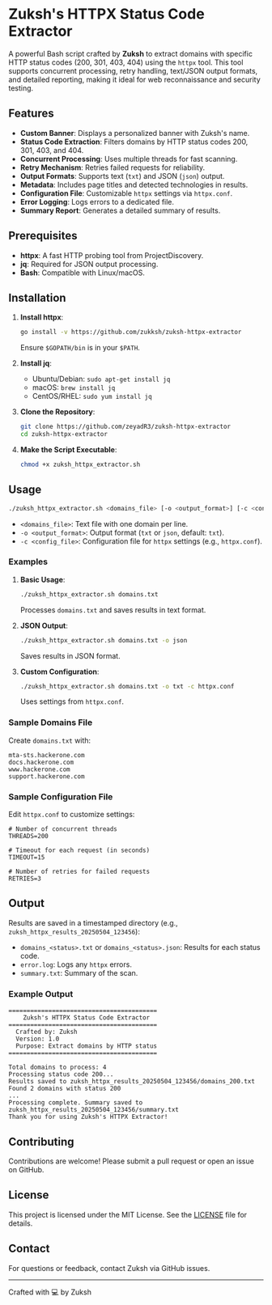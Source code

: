 # Zuksh's HTTPX Status Code Extractor

A powerful Bash script crafted by **Zuksh** to extract domains with specific HTTP status codes (200, 301, 403, 404) using the `httpx` tool. This tool supports concurrent processing, retry handling, text/JSON output formats, and detailed reporting, making it ideal for web reconnaissance and security testing.

## Features
- **Custom Banner**: Displays a personalized banner with Zuksh's name.
- **Status Code Extraction**: Filters domains by HTTP status codes 200, 301, 403, and 404.
- **Concurrent Processing**: Uses multiple threads for fast scanning.
- **Retry Mechanism**: Retries failed requests for reliability.
- **Output Formats**: Supports text (`txt`) and JSON (`json`) output.
- **Metadata**: Includes page titles and detected technologies in results.
- **Configuration File**: Customizable `httpx` settings via `httpx.conf`.
- **Error Logging**: Logs errors to a dedicated file.
- **Summary Report**: Generates a detailed summary of results.

## Prerequisites
- **httpx**: A fast HTTP probing tool from ProjectDiscovery.
- **jq**: Required for JSON output processing.
- **Bash**: Compatible with Linux/macOS.

## Installation
1. **Install httpx**:
   ```bash
   go install -v https://github.com/zukksh/zuksh-httpx-extractor
   ```
   Ensure `$GOPATH/bin` is in your `$PATH`.

2. **Install jq**:
   - Ubuntu/Debian: `sudo apt-get install jq`
   - macOS: `brew install jq`
   - CentOS/RHEL: `sudo yum install jq`

3. **Clone the Repository**:
   ```bash
   git clone https://github.com/zeyadR3/zuksh-httpx-extractor
   cd zuksh-httpx-extractor
   ```

4. **Make the Script Executable**:
   ```bash
   chmod +x zuksh_httpx_extractor.sh
   ```

## Usage
```bash
./zuksh_httpx_extractor.sh <domains_file> [-o <output_format>] [-c <config_file>]
```
- `<domains_file>`: Text file with one domain per line.
- `-o <output_format>`: Output format (`txt` or `json`, default: `txt`).
- `-c <config_file>`: Configuration file for `httpx` settings (e.g., `httpx.conf`).

### Examples
1. **Basic Usage**:
   ```bash
   ./zuksh_httpx_extractor.sh domains.txt
   ```
   Processes `domains.txt` and saves results in text format.

2. **JSON Output**:
   ```bash
   ./zuksh_httpx_extractor.sh domains.txt -o json
   ```
   Saves results in JSON format.

3. **Custom Configuration**:
   ```bash
   ./zuksh_httpx_extractor.sh domains.txt -o txt -c httpx.conf
   ```
   Uses settings from `httpx.conf`.

### Sample Domains File
Create `domains.txt` with:
```
mta-sts.hackerone.com
docs.hackerone.com
www.hackerone.com
support.hackerone.com
```

### Sample Configuration File
Edit `httpx.conf` to customize settings:
```
# Number of concurrent threads
THREADS=200

# Timeout for each request (in seconds)
TIMEOUT=15

# Number of retries for failed requests
RETRIES=3
```

## Output
Results are saved in a timestamped directory (e.g., `zuksh_httpx_results_20250504_123456`):
- `domains_<status>.txt` or `domains_<status>.json`: Results for each status code.
- `error.log`: Logs any `httpx` errors.
- `summary.txt`: Summary of the scan.

### Example Output
```
=========================================
    Zuksh's HTTPX Status Code Extractor
=========================================
  Crafted by: Zuksh
  Version: 1.0
  Purpose: Extract domains by HTTP status
=========================================

Total domains to process: 4
Processing status code 200...
Results saved to zuksh_httpx_results_20250504_123456/domains_200.txt
Found 2 domains with status 200
...
Processing complete. Summary saved to zuksh_httpx_results_20250504_123456/summary.txt
Thank you for using Zuksh's HTTPX Extractor!
```

## Contributing
Contributions are welcome! Please submit a pull request or open an issue on GitHub.

## License
This project is licensed under the MIT License. See the [LICENSE](LICENSE) file for details.

## Contact
For questions or feedback, contact Zuksh via GitHub issues.

---

Crafted with 💻 by Zuksh
